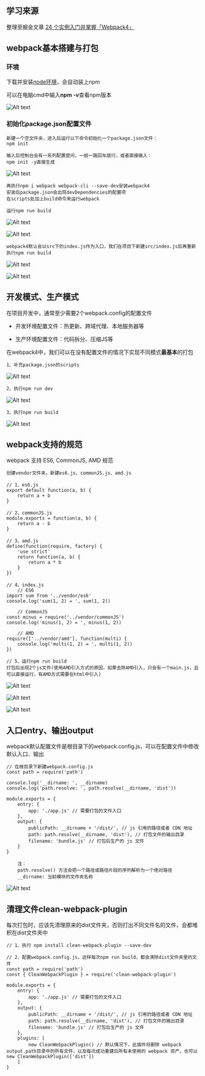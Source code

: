 ## 学习来源

整理至掘金文章 [24 个实例入门并掌握「Webpack4」](https://juejin.im/post/5cae0f616fb9a068a93f0613)

## webpack基本搭建与打包

### 环境

下载并安装[node环境](https://nodejs.org/zh-cn/)，会自动装上npm

可以在电脑cmd中输入**npm -v**查看npm版本

![Alt text](./imgs/01-01.png) 

### 初始化package.json配置文件
    
    新建一个空文件夹，进入后运行以下命令初始化一个package.json文件：
    npm init
    
    输入后控制台会有一系列配置提问，一般一路回车就行，或者直接输入：
    npm init -y直接生成
    
![Alt text](./imgs/01-02.png) 

    再执行npm i webpack webpack-cli --save-dev安装webpack4
    安装后package.json会出现devDependencies的配置项
    在scripts处加上build命令来运行webpack
    
    运行npm run build

![Alt text](./imgs/01-04.png)

![Alt text](./imgs/01-03.png)

    webpack4默认会以src下的index.js作为入口，我们在项目下新建src/index.js后再重新执行npm run build
    
![Alt text](./imgs/01-05.png)

![Alt text](./imgs/01-06.png)

## 开发模式、生产模式

在项目开发中，通常至少需要2个webpack.config的配置文件

- 开发环境配置文件：热更新、跨域代理、本地服务器等

- 生产环境配置文件：代码拆分、压缩JS等

在webpack4中，我们可以在没有配置文件的情况下实现不同模式**最基本**的打包

    1、补充package.json的scripts
    
![Alt text](./imgs/01-07.png)

    2、执行npm run dev
    
![Alt text](./imgs/01-08.png) 

    3、执行npm run build

![Alt text](./imgs/01-09.png) 

## webpack支持的规范

webpack 支持 ES6, CommonJS, AMD 规范

    创建vendor文件夹，新建es6.js、commonJS.js、amd.js
    
    // 1、es6.js
    export default function(a, b) {
        return a + b
    }
    
    // 2、commonJS.js
    module.exports = function(a, b) {
        return a - b
    }
    
    // 3、amd.js
    define(function(require, factory) {
        'use strict'
        return function(a, b) {
            return a * b
        }
    })
    
    // 4、index.js
        // ES6
    import sum from '../vendor/es6'
    console.log('sum(1, 2) = ', sum(1, 2))
    
        // CommonJS
    const minus = require('../vendor/commonJS')
    console.log('minus(1, 2) = ', minus(1, 2))
    
        // AMD
    require(['../vendor/amd'], function(multi) {
        console.log('multi(1, 2) = ', multi(1, 2))
    })
    
    // 5、运行npm run build
    打包后出现2个js文件(使用AMD引入方式的原因，如果去除AMD引入，只会有一个main.js，且可以直接运行，有AMD方式需要在html中引入)
    
![Alt text](./imgs/01-10.png)
 
![Alt text](./imgs/01-11.png)

![Alt text](./imgs/01-12.png)
    

## 入口entry、输出output

webpack默认配置文件是根目录下的webpack.config.js，可以在配置文件中修改默认入口、输出

    // 在根目录下新建webpack.config.js
    const path = require('path')
    
    console.log('__dirname: ', __dirname)
    console.log('path.resolve: ', path.resolve(__dirname, 'dist'))
    
    module.exports = {
        entry: {
            app: './app.js' // 需要打包的文件入口
        },
        output: {
            publicPath: __dirname + '/dist/', // js 引用的路径或者 CDN 地址
            path: path.resolve(__dirname, 'dist'), // 打包文件的输出目录
            filename: 'bundle.js' // 打包后生产的 js 文件
        }
    }
    
        注：
        path.resolve() 方法会把一个路径或路径片段的序列解析为一个绝对路径
        __dirname: 当前模块的文件夹名称

![Alt text](./imgs/01-13.png)

## 清理文件clean-webpack-plugin

每次打包时，应该先清理原来的dist文件夹，否则打出不同文件名的文件，会都堆积在dist文件夹中

    // 1、执行 npm install clean-webpack-plugin --save-dev
     
    // 2、配置webpack.config.js，这样每次npm run build，都会清除dist文件夹里的文件
    const path = require('path')
    const { CleanWebpackPlugin } = require('clean-webpack-plugin')
    
    module.exports = {
        entry: {
            app: './app.js' // 需要打包的文件入口
        },
        output: {
            publicPath: __dirname + '/dist/', // js 引用的路径或者 CDN 地址
            path: path.resolve(__dirname, 'dist'), // 打包文件的输出目录
            filename: 'bundle.js' // 打包后生产的 js 文件
        },
        plugins: [
            new CleanWebpackPlugin() // 默认情况下，此插件将删除 webpack output.path目录中的所有文件，以及每次成功重建后所有未使用的 webpack 资产，也可以new CleanWebpackPlugin(['dist'])
        ]
    }
